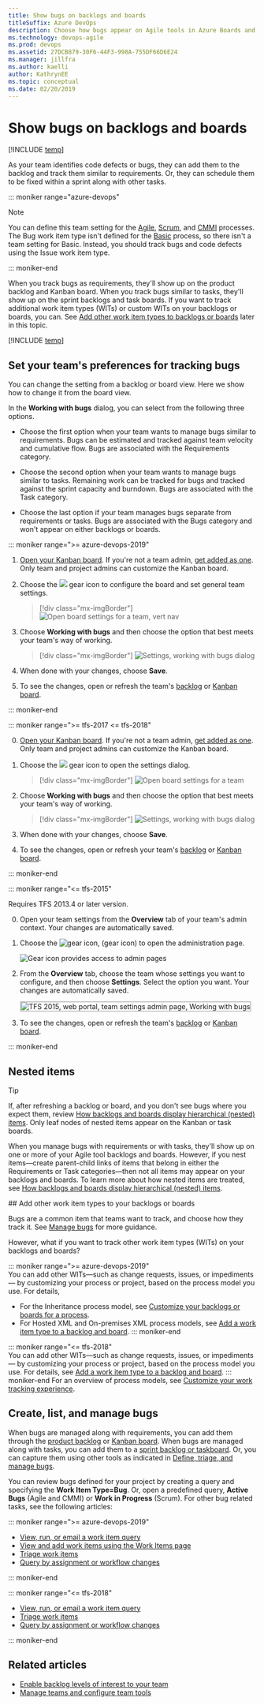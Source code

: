 ```yaml
---
title: Show bugs on backlogs and boards
titleSuffix: Azure DevOps 
description: Choose how bugs appear on Agile tools in Azure Boards and Azure DevOps
ms.technology: devops-agile
ms.prod: devops
ms.assetid: 27DCB879-30F6-44F3-998A-755DF66D6E24
ms.manager: jillfra
ms.author: kaelli
author: KathrynEE
ms.topic: conceptual
ms.date: 02/20/2019
---
```


# Show bugs on backlogs and boards  

[!INCLUDE [temp](../../boards/_shared/version-vsts-tfs-all-versions.md)]

As your team identifies code defects or bugs, they can add them to the backlog and track them similar to requirements. Or, they can schedule them to be fixed within a sprint along with other tasks. 

::: moniker range="azure-devops"

> [!NOTE]
> You can define this team setting for the [Agile](/azure/devops/boards/work-items/guidance/agile-process), [Scrum](/azure/devops/boards/work-items/guidance/scrum-process), and [CMMI](/azure/devops/boards/work-items/guidance/cmmi-process) processes. The Bug work item type isn't defined for the [Basic](../../boards/get-started/track-issues-tasks.md) process, so there isn't a team setting for Basic. Instead, you should track bugs and code defects using the Issue work item type. 

::: moniker-end

When you track bugs as requirements, they'll show up on the product backlog and Kanban board. When you track bugs similar to tasks, they'll show up on the sprint backlogs and task boards. If you want to track additional work item types (WITs) or custom WITs on your backlogs or boards, you can. See [Add other work item types to backlogs or boards](#add-other-wits) later in this topic.

[!INCLUDE [temp](_shared/prerequisites-team-settings.md)]

## Set your team's preferences for tracking bugs  

You can change the setting from a backlog or board view. Here we show how to change it from the board view.

In the **Working with bugs** dialog, you can select from the following three options.

* Choose the first option when your team wants to manage bugs similar to requirements. Bugs can be estimated and tracked against team velocity and cumulative flow. Bugs are associated with the Requirements category.  

* Choose the second option when your team wants to manage bugs similar to tasks. Remaining work can be tracked for bugs and tracked against the sprint capacity and burndown. Bugs are associated with the Task category. 

* Choose the last option if your team manages bugs separate from requirements or tasks. Bugs are associated with the Bugs category and won't appear on either backlogs or boards.  


::: moniker range=">= azure-devops-2019"  

1.  [Open your Kanban board](../../boards/boards/kanban-quickstart.md). If you're not a team admin, [get added as one](add-team-administrator.md). Only team and project admins can customize the Kanban board.

2. Choose the ![ ](../../_img/icons/blue-gear.png) gear icon to configure the board and set general team settings.  

	> [!div class="mx-imgBorder"]
	> ![Open board settings for a team, vert nav](_img/configure-team/open-board-settings.png)  

0. Choose **Working with bugs** and then choose the option that best meets your team's way of working.

	> [!div class="mx-imgBorder"]
	> ![Settings, working with bugs dialog](_img/show-bugs-dialog.png)  

0. When done with your changes, choose **Save**.  

0. To see the changes, open or refresh the team's [backlog](../../boards/backlogs/create-your-backlog.md) or [Kanban board](../../boards/boards/kanban-basics.md). 

::: moniker-end

::: moniker range=">= tfs-2017 <= tfs-2018"

0. [Open your Kanban board](../../boards/boards/kanban-quickstart.md). If you're not a team admin, [get added as one](add-team-administrator.md). Only team and project admins can customize the Kanban board.

1. Choose the ![ ](../../_img/icons/gear-icon.png) gear icon to open the  settings dialog.  

	> [!div class="mx-imgBorder"]
	> ![Open board settings for a team](_img/configure-team/open-settings-tfs.png)  

2. Choose **Working with bugs** and then choose the option that best meets your team's way of working.

	> [!div class="mx-imgBorder"]
	> ![Settings, working with bugs dialog](_img/show-bugs-dialog.png)  

3. When done with your changes, choose **Save**.  

4. To see the changes, open or refresh your team's [backlog](../../boards/backlogs/create-your-backlog.md) or [Kanban board](../../boards/boards/kanban-basics.md).

::: moniker-end

::: moniker range="<= tfs-2015"

Requires TFS 2013.4 or later version. 

0. Open your team settings from the **Overview** tab of your team's admin context. Your changes are automatically saved. 

1. Choose the ![gear icon](../../_img/icons/gear-icon.png), (gear icon) to open the administration page.  

	![Gear icon provides access to admin pages](../../boards/_img/icons/ALM_OpenAdminContext.png)

2. From the **Overview** tab, choose the team whose settings you want to configure, and then choose **Settings**. Select the option you want. Your changes are automatically saved.   

	<img src="_img/team-settings.png" alt="TFS 2015, web portal, team settings admin page, Working with bugs" style="border: 2px solid #C3C3C3;" />  

3. To see the changes, open or refresh the team's [backlog](../../boards/backlogs/create-your-backlog.md) or [Kanban board](../../boards/boards/kanban-basics.md).

::: moniker-end

## Nested items  

> [!TIP]  
> If, after refreshing a backlog or board, and you don't see bugs where you expect them, review [How backlogs and boards display hierarchical (nested) items](../../boards/backlogs/resolve-backlog-reorder-issues.md). Only leaf nodes of nested items appear on the Kanban or task boards.   

When you manage bugs with requirements or with tasks, they'll show up on one or more of your Agile tool backlogs and boards. However, if you nest items&mdash;create parent-child links of items that belong in either the Requirements or Task categories&mdash;then not all items may appear on your backlogs and boards. To learn more about how nested items are treated, see [How backlogs and boards display hierarchical (nested) items](../../boards/backlogs/resolve-backlog-reorder-issues.md). 


<a id="add-other-wits" /> 
## Add other work item types to your backlogs or boards

Bugs are a common item that teams want to track, and choose how they track it. See [Manage bugs](../../boards/backlogs/manage-bugs.md) for more guidance. 

However, what if you want to track other work item types (WITs) on your backlogs and boards?  

::: moniker range=">= azure-devops-2019"  
You can add other WITs&#8212;such as change requests, issues, or impediments&#8212; by customizing your process or project, based on the process model you use. For details,  
- For the Inheritance process model, see [Customize your backlogs or boards for a process](work/customize-process-backlogs-boards.md).   
- For Hosted XML and On-premises XML process models, see [Add a work item type to a backlog and board](../../reference/add-wits-to-backlogs-and-boards.md).
::: moniker-end

::: moniker range="<= tfs-2018"    
You can add other WITs&#8212;such as change requests, issues, or impediments&#8212; by customizing your process or project, based on the process model you use. For details, see [Add a work item type to a backlog and board](../../reference/add-wits-to-backlogs-and-boards.md).
::: moniker-end
For an overview of process models, see [Customize your work tracking experience](../../reference/customize-work.md).  

## Create, list, and manage bugs 

When bugs are managed along with requirements, you can add them through the [product backlog](../../boards/backlogs/create-your-backlog.md) or [Kanban board](../../boards/boards/kanban-quickstart.md). When bugs are managed along with tasks, you can add them to a [sprint backlog or taskboard](../../boards/sprints/add-tasks.md). Or, you can capture them using other tools as indicated in [Define, triage, and manage bugs](../../boards/backlogs/manage-bugs.md).

You can review bugs defined for your project by creating a query and specifying the **Work Item Type=Bug**. Or, open a predefined query, **Active Bugs** (Agile and CMMI) or **Work in Progress** (Scrum). For other bug related tasks, see the following articles:  

::: moniker range=">= azure-devops-2019"
- [View, run, or email a work item query](../../boards/queries/view-run-query.md)
- [View and add work items using the Work Items page](../../boards/work-items/view-add-work-items.md)
- [Triage work items](../../boards/queries/triage-work-items.md)
- [Query by assignment or workflow changes](../../boards/queries/query-by-workflow-changes.md)

::: moniker-end

::: moniker range="<= tfs-2018"
- [View, run, or email a work item query](../../boards/queries/view-run-query.md)
- [Triage work items](../../boards/queries/triage-work-items.md)
- [Query by assignment or workflow changes](../../boards/queries/query-by-workflow-changes.md)

::: moniker-end

## Related articles
- [Enable backlog levels of interest to your team](select-backlog-navigation-levels.md) 
- [Manage teams and configure team tools](manage-teams.md)  


